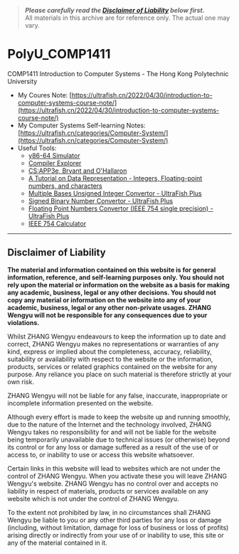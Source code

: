 > ***Please carefully read the [Disclaimer of Liability](#disclaimer-of-liability) below first.***  
> All materials in this archive are for reference only. The actual one may vary.

# PolyU_COMP1411
COMP1411 Introduction to Computer Systems - The Hong Kong Polytechnic University 
- My Coures Note: [https://ultrafish.cn/2022/04/30/introduction-to-computer-systems-course-note/](https://ultrafish.cn/2022/04/30/introduction-to-computer-systems-course-note/)
- My Computer Systems Self-learning Notes: [https://ultrafish.cn/categories/Computer-System/](https://ultrafish.cn/categories/Computer-System/)
- Useful Tools:
  - [y86-64 Simulator](https://boginw.github.io/js-y86-64/)
  - [Compiler Explorer](https://godbolt.org/)
  - [CS:APP3e, Bryant and O'Hallaron](http://csapp.cs.cmu.edu/3e/home.html)
  - [A Tutorial on Data Representation - Integers, Floating-point numbers, and characters](https://www3.ntu.edu.sg/home/ehchua/programming/java/DataRepresentation.html)
  - [Multiple Bases Unsigned Integer Convertor - UltraFish Plus](https://plus.ultrafish.cn/Base-convertor)
  - [Signed Binary Number Convertor - UltraFish Plus](https://plus.ultrafish.cn/Signed-Binary-Number-Convertor)
  - [Floating Point Numbers Convertor (IEEE 754 single precision) - UltraFish Plus](https://plus.ultrafish.cn/IEEE-754-Single-Representation)
  - [IEEE 754 Calculator](http://weitz.de/ieee/)

---

## Disclaimer of Liability

**The material and information contained on this website is for general information, reference, and self-learning purposes only. You should not rely upon the material or information on the website as a basis for making any academic, business, legal or any other decisions. You should not copy any material or information on the website into any of your academic, business, legal or any other non-private usages. ZHANG Wengyu will not be responsible for any consequences due to your violations.**


Whilst ZHANG Wengyu endeavours to keep the information up to date and correct, ZHANG Wengyu makes no representations or warranties of any kind, express or implied about the completeness, accuracy, reliability, suitability or availability with respect to the website or the information, products, services or related graphics contained on the website for any purpose. Any reliance you place on such material is therefore strictly at your own risk.


ZHANG Wengyu will not be liable for any false, inaccurate, inappropriate or incomplete information presented on the website.


Although every effort is made to keep the website up and running smoothly, due to the nature of the Internet and the technology involved, ZHANG Wengyu takes no responsibility for and will not be liable for the website being temporarily unavailable due to technical issues (or otherwise) beyond its control or for any loss or damage suffered as a result of the use of or access to, or inability to use or access this website whatsoever.


Certain links in this website will lead to websites which are not under the control of ZHANG Wengyu. When you activate these you will leave ZHANG Wengyu's  website. ZHANG Wengyu has no control over and accepts no liability in respect of materials, products or services available on any website which is not under the control of ZHANG Wengyu.


To the extent not prohibited by law, in no circumstances shall ZHANG Wengyu be liable to you or any other third parties for any loss or damage (including, without limitation, damage for loss of business or loss of profits) arising directly or indirectly from your use of or inability to use, this site or any of the material contained in it.
